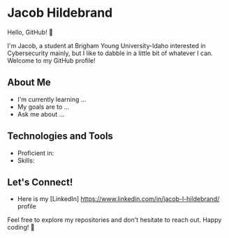# Jacob Hildebrand

Hello, GitHub! 👋

I'm Jacob, a student at Brigham Young University-Idaho interested in Cybersecurity mainly, but I like to dabble in a little bit of whatever I can. Welcome to my GitHub profile!

## About Me

- I'm currently learning ...
- My goals are to ...
- Ask me about ...

## Technologies and Tools

- Proficient in: 
- Skills: 

## Let's Connect!

- Here is my [LinkedIn] https://www.linkedin.com/in/jacob-l-hildebrand/ profile


Feel free to explore my repositories and don't hesitate to reach out. Happy coding! 🚀
